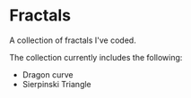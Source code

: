 # Fractals
A collection of fractals I've coded.

The collection currently includes the following:
* Dragon curve
* Sierpinski Triangle
